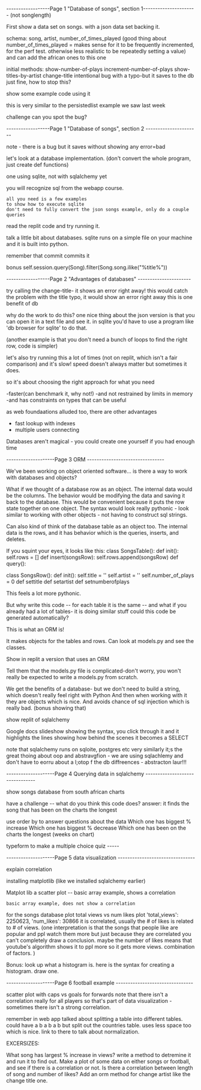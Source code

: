 


------------------Page 1 "Database of songs", section 1----------------------
(not songlength)

First show a data set on songs.
with a json data set backing it.

schema:
song, artist, number_of_times_played
    (good thing about number_of_times_played = makes sense for it to be frequently incremented,
    for the perf test. otherwise less realistic to be repeatedly setting a value)
and can add the african ones to this one

initial methods:
show-number-of-plays
increment-number-of-plays
show-titles-by-artist
change-title
    intentional bug with a typo-but it saves to the db just fine, how to stop this?
    
show some example code using it

this is very similar to the persistedlist example we saw last week

challenge can you spot the bug?


------------------Page 1 "Database of songs", section 2 ----------------------

note - there is a bug but it saves without showing any error=bad

let's look at a database implementation. (don't convert the whole program, just create def functions)

one using sqlite, not with sqlalchemy yet

you will recognize sql from the webapp course.

    all you need is a few examples
    to show how to execute sqlite
    don't need to fully convert the json songs example, only do a couple queries


read the replit code and try running it.

talk a little bit about databases. sqlite runs on a simple file on your machine and it is built into python.

remember that commit commits it

bonus self.session.query(Song).filter(Song.song.ilike("%title%"))

------------------Page 2 "Advantages of databases" ----------------------

try calling the change-title- it shows an error right away!
this would catch the problem with the title typo, it would show an error right away
this is one benefit of db

why do the work to do this? one nice thing about the json version is that you can open it in a text file and see it.
in sqlite you'd have to use a program like 'db browser for sqlite' to do that.

(another example is that you don't need a bunch of loops to find the right row, code is simpler)

let's also try running this a lot of times (not on replit, which isn't a fair comparison)
and it's slow!
speed doesn't always matter but sometimes it does.

so it's about choosing the right approach for what you need

-faster(can benchmark it, why not!)
-and not restrained by limits in memory
-and has constraints on types that can be useful

as web foundaations alluded too, there are other advantages
- fast lookup with indexes
- multiple users connecting

Databases aren't magical - you could create one yourself if you had enough time


--------------------Page 3 ORM --------------------------------

We've been working on object oriented software... is there a way to work with databases
and objects?

What if we thought of a database row as an object. The internal data would be the columns. The behavior would be modifying the data and saving it back to the database.
This would be convenient because it puts the row state together on one object.
The syntax would look really pythonic - look similar to working with other objects - not having to construct sql strings.


Can also kind of think of the database table as an object too. The internal data is the rows, and it has behavior which is the queries, inserts, and deletes.

If you squint your eyes, it looks like this:
class SongsTable():
    def init():
        self.rows = []
    def insert(songsRow):
        self.rows.append(songsRow)
    def query():
    
class SongsRow():
    def init():
        self.title = ''
        self.artist = ''
        self.number_of_plays = 0
    def settitle
    def setartist
    def setnumberofplays

This feels a lot more pythonic.

But why write this code -- for each table it is the same --
and what if you already had a lot of tables- it is doing similar stuff
could this code be generated automatically?

This is what an ORM is!

It makes objects for the tables and rows.
Can look at models.py and see the classes.

Show in replit a version that uses an ORM

Tell them that the models.py file is complicated-don't worry, you 
won't really be expected to write a models.py from scratch.

We get the benefits of a database- but we don't need to build a string,
which doesn't really feel right with Python
And then when working with it they are objects which is nice.
And avoids chance of sql injection which is really bad. (bonus showing that)

show replit of sqlalchemy


Google docs slideshow showing the syntax, you click through it and it highlights the lines
showing how behind the scenes it becomes a SELECT


note that sqlalchemy runs on sqloite, postgres etc very similarly
it;s the great thoing about oop and abstravgfion - we are using sqlachlemy and don't have to eorru
about a l;otop f the db diffreences - abstracton laur!!!

--------------------Page 4 Querying data in sqlalchemy --------------------------------

show songs database from south african charts

have a challenge -- what do you think this code does?
answer: it finds the song that has been on the charts the longest

use order by to answer questions about the data
	Which one has biggest % increase
	Which one has biggest % decrease
Which one has been on the charts the longest (weeks on chart)

typeform to make a multiple choice quiz -----



--------------------Page 5 data visualization --------------------------------

explain correlation

installing matplotlib (like we installed sqlalchemy earlier)

Matplot lib a scatter plot -- 
    basic array example, shows a correlation
    
    basic array example, does not show a correlation


for the songs database plot total views vs num likes
plot 'total_views': 2250623, 'num_likes': 30866
it is correlated, usually the # of likes is related to # of views.
(one interpretation is that the songs that people like are popular and ppl watch them more
but just because they are correlated you can't completely draw a conclusion.
maybe the number of likes means that youtube's algorithm shows it to ppl more so it gets more views.
combination of factors.
)

Bonus: look up what a histogram is. here is the syntax for creating a histogram. draw one.


--------------------Page 6 football example --------------------------------

scatter plot with caps vs goals for forwards
note that there isn't a correlation really for all players
so that's part of data visualization - sometimes there isn't a strong correlation.

remember in web app talked about splitting a table into different tables.
could have a b a b a b
but split out the countries table. uses less space too which is nice.
link to there to talk about normalization.




EXCERSIZES:

What song has largest % increase in views? write a method to detremine it and run it to find out.
Make a plot of some data on either songs or football, and see if there is a correlation or not. Is there a correlation between length of song and number of likes?
Add an orm method for change artist like the change title one.









